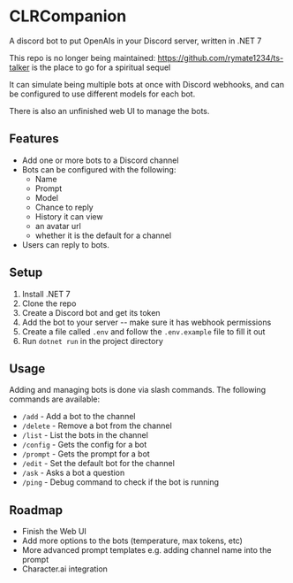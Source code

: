 # CLRCompanion

A discord bot to put OpenAIs in your Discord server, written in .NET 7

This repo is no longer being maintained: https://github.com/rymate1234/ts-talker is the place to go for a spiritual sequel

It can simulate being multiple bots at once with Discord webhooks, and can be configured to use different models for each bot.

There is also an unfinished web UI to manage the bots.

## Features

- Add one or more bots to a Discord channel
- Bots can be configured with the following:
	- Name
	- Prompt
	- Model
	- Chance to reply
	- History it can view
	- an avatar url
	- whether it is the default for a channel
- Users can reply to bots.

## Setup

1. Install .NET 7
2. Clone the repo
3. Create a Discord bot and get its token
4. Add the bot to your server -- make sure it has webhook permissions
5. Create a file called `.env` and follow the `.env.example` file to fill it out
6. Run `dotnet run` in the project directory

## Usage

Adding and managing bots is done via slash commands. The following commands are available:

 - `/add` - Add a bot to the channel
 - `/delete` - Remove a bot from the channel
 - `/list` - List the bots in the channel
 - `/config` - Gets the config for a bot
 - `/prompt` - Gets the prompt for a bot
 - `/edit` - Set the default bot for the channel
 - `/ask` - Asks a bot a question
 - `/ping` - Debug command to check if the bot is running

## Roadmap

 - Finish the Web UI
 - Add more options to the bots (temperature, max tokens, etc)
 - More advanced prompt templates e.g. adding channel name into the prompt
 - Character.ai integration
